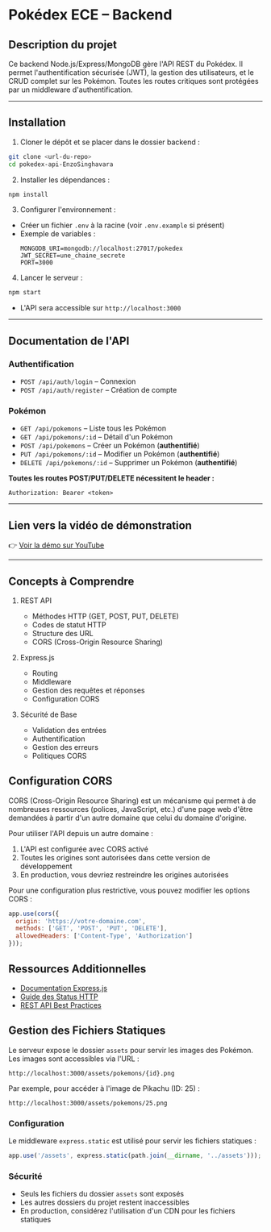 # Pokédex ECE – Backend

## Description du projet

Ce backend Node.js/Express/MongoDB gère l'API REST du Pokédex. Il permet l'authentification sécurisée (JWT), la gestion des utilisateurs, et le CRUD complet sur les Pokémon. Toutes les routes critiques sont protégées par un middleware d'authentification.

---

## Installation

1. Cloner le dépôt et se placer dans le dossier backend :

```bash
git clone <url-du-repo>
cd pokedex-api-EnzoSinghavara
```

2. Installer les dépendances :

```bash
npm install
```

3. Configurer l'environnement :
- Créer un fichier `.env` à la racine (voir `.env.example` si présent)
- Exemple de variables :
  ```env
  MONGODB_URI=mongodb://localhost:27017/pokedex
  JWT_SECRET=une_chaine_secrete
  PORT=3000
  ```

4. Lancer le serveur :

```bash
npm start
```

- L'API sera accessible sur `http://localhost:3000`

---

## Documentation de l'API

### Authentification
- `POST /api/auth/login` – Connexion
- `POST /api/auth/register` – Création de compte

### Pokémon
- `GET /api/pokemons` – Liste tous les Pokémon
- `GET /api/pokemons/:id` – Détail d'un Pokémon
- `POST /api/pokemons` – Créer un Pokémon (**authentifié**)
- `PUT /api/pokemons/:id` – Modifier un Pokémon (**authentifié**)
- `DELETE /api/pokemons/:id` – Supprimer un Pokémon (**authentifié**)

**Toutes les routes POST/PUT/DELETE nécessitent le header :**
```
Authorization: Bearer <token>
```

---

## Lien vers la vidéo de démonstration

👉 [Voir la démo sur YouTube](https://youtu.be/Md4c6YVMc9s)

---

## Concepts à Comprendre
1. REST API
   - Méthodes HTTP (GET, POST, PUT, DELETE)
   - Codes de statut HTTP
   - Structure des URL
   - CORS (Cross-Origin Resource Sharing)

2. Express.js
   - Routing
   - Middleware
   - Gestion des requêtes et réponses
   - Configuration CORS

3. Sécurité de Base
   - Validation des entrées
   - Authentification
   - Gestion des erreurs
   - Politiques CORS

## Configuration CORS
CORS (Cross-Origin Resource Sharing) est un mécanisme qui permet à de nombreuses ressources (polices, JavaScript, etc.) d'une page web d'être demandées à partir d'un autre domaine que celui du domaine d'origine.

Pour utiliser l'API depuis un autre domaine :
1. L'API est configurée avec CORS activé
2. Toutes les origines sont autorisées dans cette version de développement
3. En production, vous devriez restreindre les origines autorisées

Pour une configuration plus restrictive, vous pouvez modifier les options CORS :

```javascript
app.use(cors({
  origin: 'https://votre-domaine.com',
  methods: ['GET', 'POST', 'PUT', 'DELETE'],
  allowedHeaders: ['Content-Type', 'Authorization']
}));
```

## Ressources Additionnelles
- [Documentation Express.js](https://expressjs.com/fr/)
- [Guide des Status HTTP](https://developer.mozilla.org/fr/docs/Web/HTTP/Status)
- [REST API Best Practices](https://restfulapi.net/)

## Gestion des Fichiers Statiques
Le serveur expose le dossier `assets` pour servir les images des Pokémon. Les images sont accessibles via l'URL :
```
http://localhost:3000/assets/pokemons/{id}.png
```

Par exemple, pour accéder à l'image de Pikachu (ID: 25) :
```
http://localhost:3000/assets/pokemons/25.png
```

### Configuration
Le middleware `express.static` est utilisé pour servir les fichiers statiques :
```javascript
app.use('/assets', express.static(path.join(__dirname, '../assets')));
```

### Sécurité
- Seuls les fichiers du dossier `assets` sont exposés
- Les autres dossiers du projet restent inaccessibles
- En production, considérez l'utilisation d'un CDN pour les fichiers statiques
